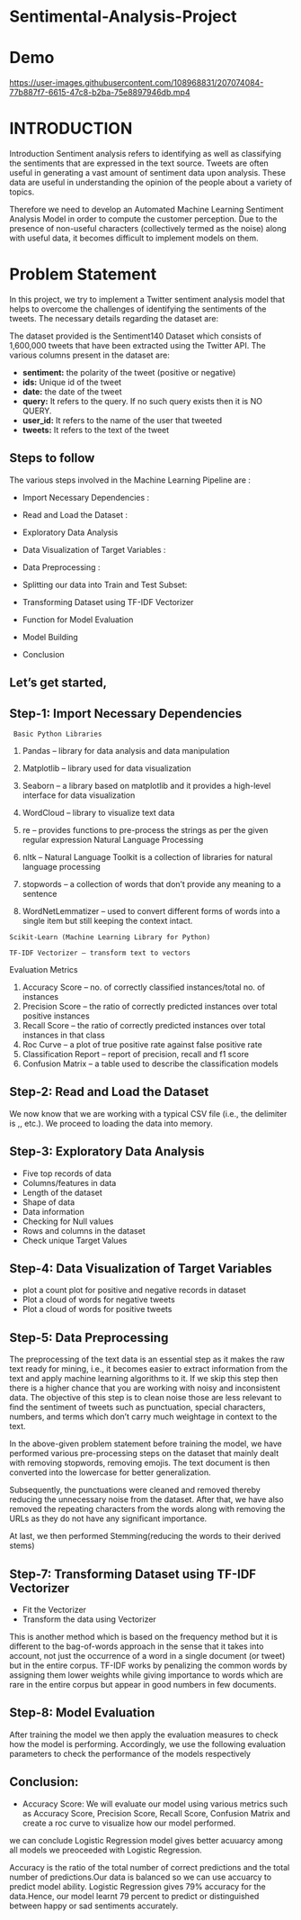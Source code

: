# **Sentimental-Analysis-Project**

# Demo



https://user-images.githubusercontent.com/108968831/207074084-77b887f7-6615-47c8-b2ba-75e8897946db.mp4




# INTRODUCTION


Introduction
Sentiment analysis refers to identifying as well as classifying the sentiments that are expressed in the text source. Tweets are often useful in generating a vast amount of sentiment data upon analysis. These data are useful in understanding the opinion of the people about a variety of topics.

Therefore we need to develop an Automated Machine Learning Sentiment Analysis Model in order to compute the customer perception. Due to the presence of non-useful characters (collectively termed as the noise) along with useful data, it becomes difficult to implement models on them.

# Problem Statement
In this project, we try to implement a Twitter sentiment analysis model that helps to overcome the challenges of identifying the sentiments of the tweets. The necessary details regarding the dataset are:

The dataset provided is the Sentiment140 Dataset which consists of 1,600,000 tweets that have been extracted using the Twitter API. The various columns present in the dataset are:

- **sentiment:** the polarity of the tweet (positive or negative)
- **ids:** Unique id of the tweet
- **date:** the date of the tweet
- **query:** It refers to the query. If no such query exists then it is NO QUERY.
- **user_id:** It refers to the name of the user that tweeted
- **tweets:** It refers to the text of the tweet
## Steps to follow

The various steps involved in the Machine Learning Pipeline are :

- Import Necessary Dependencies :
- Read and Load the Dataset :
- Exploratory Data Analysis
- Data Visualization of Target Variables :
  
- Data Preprocessing : 

- Splitting our data into Train and Test Subset:
- Transforming Dataset using TF-IDF Vectorizer
- Function for Model Evaluation
- Model Building
- Conclusion
## Let’s get started, 

## Step-1: Import Necessary Dependencies
     Basic Python Libraries

  1. Pandas – library for data analysis and data manipulation
  2. Matplotlib – library used for data visualization
  3. Seaborn – a library based on matplotlib and it provides a high-level interface for data visualization
  4. WordCloud – library to visualize text data
  5. re – provides functions to pre-process the strings as per the given regular expression
    Natural Language Processing

  1. nltk – Natural Language Toolkit is a collection of libraries for natural language processing
  2. stopwords – a collection of words that don’t provide any meaning to a sentence
  3. WordNetLemmatizer – used to convert different forms of words into a single item but still keeping the context intact.
  
    Scikit-Learn (Machine Learning Library for Python)

    TF-IDF Vectorizer – transform text to vectors

  
  Evaluation Metrics

  1. Accuracy Score – no. of correctly classified instances/total no. of instances
  2. Precision Score – the ratio of correctly predicted instances over total positive instances
  3. Recall Score – the ratio of correctly predicted instances over total instances in that class
  4. Roc Curve – a plot of true positive rate against false positive rate
  5. Classification Report – report of precision, recall and f1 score
  6. Confusion Matrix – a table used to describe the classification models

## Step-2: Read and Load the Dataset

We now know that we are working with a typical CSV file (i.e., the delimiter is ,, etc.). We proceed to loading the data into memory.

## Step-3: Exploratory Data Analysis 
- Five top records of data
- Columns/features in data
- Length of the dataset
- Shape of data
- Data information
- Checking for Null values
- Rows and columns in the dataset
- Check unique Target Values

## Step-4: Data Visualization of Target Variables
- plot a count plot for positive and negative records in dataset
- Plot a cloud of words for negative tweets
- Plot a cloud of words for positive tweets

## Step-5: Data Preprocessing 
The preprocessing of the text data is an essential step as it makes the raw text ready for mining, i.e., it becomes easier to extract information from the text and apply machine learning algorithms to it. If we skip this step then there is a higher chance that you are working with noisy and inconsistent data. The objective of this step is to clean noise those are less relevant to find the sentiment of tweets such as punctuation, special characters, numbers, and terms which don’t carry much weightage in context to the text.

In the above-given problem statement before training the model, we have performed various pre-processing steps on the dataset that mainly dealt with removing stopwords, removing emojis. The text document is then converted into the lowercase for better generalization.

Subsequently, the punctuations were cleaned and removed thereby reducing the unnecessary noise from the dataset. After that, we have also removed the repeating characters from the words along with removing the URLs as they do not have any significant importance.

At last, we then performed Stemming(reducing the words to their derived stems) 

## Step-7: Transforming Dataset using TF-IDF Vectorizer
- Fit the Vectorizer 
- Transform the data using Vectorizer

This is another method which is based on the frequency method but it is different to the bag-of-words approach in the sense that it takes into account, not just the occurrence of a word in a single document (or tweet) but in the entire corpus.
TF-IDF works by penalizing the common words by assigning them lower weights while giving importance to words which are rare in the entire corpus but appear in good numbers in few documents.

## Step-8: Model Evaluation
After training the model we then apply the evaluation measures to check how the model is performing. Accordingly, we use the following evaluation parameters to check the performance of the models respectively

## Conclusion:


- Accuracy Score:
We will evaluate our model using various metrics such as Accuracy Score, Precision Score, Recall Score, Confusion Matrix and create a roc curve to visualize how our model performed.

we can conclude Logistic Regression model gives better acuuarcy among all models we preoceeded with Logistic Regression.

Accuracy is the ratio of the total number of correct predictions and the total number of predictions.Our data is balanced so we can use accuarcy to predict model ability. Logistic Regression gives 79% accuracy for the data.Hence, our model learnt 79 percent to predict or distinguished between happy or sad sentiments accurately.


